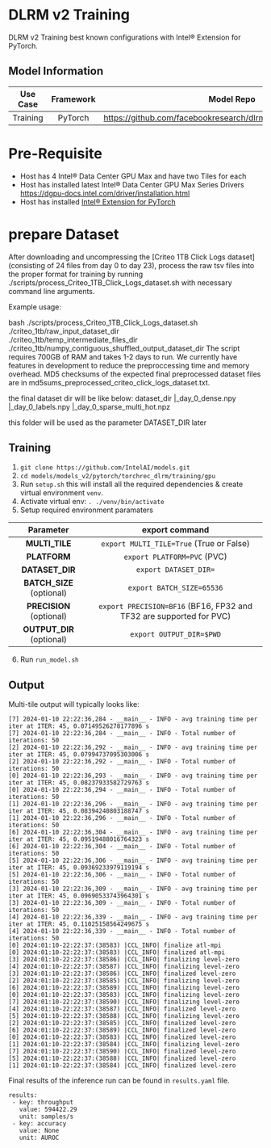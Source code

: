 # DLRM v2 Training

DLRM v2 Training best known configurations with Intel® Extension for PyTorch.

## Model Information

| **Use Case** | **Framework** | **Model Repo** | **Branch/Commit/Tag** | **Optional Patch** |
|:---:| :---: |:--------------:|:---------------------:|:------------------:|
|  Training   |    PyTorch    |       https://github.com/facebookresearch/dlrm/tree/main/torchrec_dlrm        |           -           |         -          |

# Pre-Requisite
* Host has 4 Intel® Data Center GPU Max and have two Tiles for each
* Host has installed latest Intel® Data Center GPU Max Series Drivers https://dgpu-docs.intel.com/driver/installation.html
* Host has installed [Intel® Extension for PyTorch](https://intel.github.io/intel-extension-for-pytorch/xpu/latest/)

# prepare Dataset
After downloading and uncompressing the [Criteo 1TB Click Logs dataset](consisting of 24 files from day 0 to day 23), process the raw tsv files into the proper format for training by running ./scripts/process_Criteo_1TB_Click_Logs_dataset.sh with necessary command line arguments.

Example usage:

bash ./scripts/process_Criteo_1TB_Click_Logs_dataset.sh \
./criteo_1tb/raw_input_dataset_dir \
./criteo_1tb/temp_intermediate_files_dir \
./criteo_1tb/numpy_contiguous_shuffled_output_dataset_dir
The script requires 700GB of RAM and takes 1-2 days to run. We currently have features in development to reduce the preproccessing time and memory overhead. MD5 checksums of the expected final preprocessed dataset files are in md5sums_preprocessed_criteo_click_logs_dataset.txt.

the final dataset dir will be like below:
dataset_dir
 |_day_0_dense.npy
 |_day_0_labels.npy
 |_day_0_sparse_multi_hot.npz

this folder will be used as the parameter DATASET_DIR later


## Training
1. `git clone https://github.com/IntelAI/models.git`
2. `cd models/models_v2/pytorch/torchrec_dlrm/training/gpu`
3. Run `setup.sh` this will install all the required dependencies & create virtual environment `venv`.
4. Activate virtual env: `. ./venv/bin/activate`
5. Setup required environment paramaters

| **Parameter**                |                                  **export command**                                  |
|:---------------------------:|:------------------------------------------------------------------------------------:|
| **MULTI_TILE**               | `export MULTI_TILE=True` (True or False)                                             |
| **PLATFORM**                 | `export PLATFORM=PVC` (PVC)                                                 |
| **DATASET_DIR**              |                               `export DATASET_DIR=`                                  |
| **BATCH_SIZE** (optional)    |                               `export BATCH_SIZE=65536`                                |
| **PRECISION** (optional)     |                               `export PRECISION=BF16` (BF16, FP32 and TF32 are supported for PVC)                                |
| **OUTPUT_DIR** (optional)    |                               `export OUTPUT_DIR=$PWD`                               |
6. Run `run_model.sh`

## Output


Multi-tile output will typically looks like:
```
[7] 2024-01-10 22:22:36,284 - __main__ - INFO - avg training time per iter at ITER: 45, 0.07149526278177896 s
[7] 2024-01-10 22:22:36,284 - __main__ - INFO - Total number of iterations: 50
[2] 2024-01-10 22:22:36,292 - __main__ - INFO - avg training time per iter at ITER: 45, 0.07994737095303006 s
[2] 2024-01-10 22:22:36,292 - __main__ - INFO - Total number of iterations: 50
[0] 2024-01-10 22:22:36,293 - __main__ - INFO - avg training time per iter at ITER: 45, 0.08237933582729763 s
[0] 2024-01-10 22:22:36,294 - __main__ - INFO - Total number of iterations: 50
[1] 2024-01-10 22:22:36,296 - __main__ - INFO - avg training time per iter at ITER: 45, 0.08394240803188747 s
[1] 2024-01-10 22:22:36,296 - __main__ - INFO - Total number of iterations: 50
[6] 2024-01-10 22:22:36,304 - __main__ - INFO - avg training time per iter at ITER: 45, 0.09519488016764323 s
[6] 2024-01-10 22:22:36,304 - __main__ - INFO - Total number of iterations: 50
[5] 2024-01-10 22:22:36,306 - __main__ - INFO - avg training time per iter at ITER: 45, 0.09369233979119194 s
[5] 2024-01-10 22:22:36,306 - __main__ - INFO - Total number of iterations: 50
[3] 2024-01-10 22:22:36,309 - __main__ - INFO - avg training time per iter at ITER: 45, 0.09690533743964301 s
[3] 2024-01-10 22:22:36,309 - __main__ - INFO - Total number of iterations: 50
[4] 2024-01-10 22:22:36,339 - __main__ - INFO - avg training time per iter at ITER: 45, 0.11025158564249675 s
[4] 2024-01-10 22:22:36,339 - __main__ - INFO - Total number of iterations: 50
[0] 2024:01:10-22:22:37:(38583) |CCL_INFO| finalize atl-mpi
[0] 2024:01:10-22:22:37:(38583) |CCL_INFO| finalized atl-mpi
[3] 2024:01:10-22:22:37:(38586) |CCL_INFO| finalizing level-zero
[4] 2024:01:10-22:22:37:(38587) |CCL_INFO| finalizing level-zero
[3] 2024:01:10-22:22:37:(38586) |CCL_INFO| finalized level-zero
[2] 2024:01:10-22:22:37:(38585) |CCL_INFO| finalizing level-zero
[6] 2024:01:10-22:22:37:(38589) |CCL_INFO| finalizing level-zero
[0] 2024:01:10-22:22:37:(38583) |CCL_INFO| finalizing level-zero
[7] 2024:01:10-22:22:37:(38590) |CCL_INFO| finalizing level-zero
[4] 2024:01:10-22:22:37:(38587) |CCL_INFO| finalized level-zero
[5] 2024:01:10-22:22:37:(38588) |CCL_INFO| finalizing level-zero
[2] 2024:01:10-22:22:37:(38585) |CCL_INFO| finalized level-zero
[6] 2024:01:10-22:22:37:(38589) |CCL_INFO| finalized level-zero
[0] 2024:01:10-22:22:37:(38583) |CCL_INFO| finalized level-zero
[1] 2024:01:10-22:22:37:(38584) |CCL_INFO| finalizing level-zero
[7] 2024:01:10-22:22:37:(38590) |CCL_INFO| finalized level-zero
[5] 2024:01:10-22:22:37:(38588) |CCL_INFO| finalized level-zero
[1] 2024:01:10-22:22:37:(38584) |CCL_INFO| finalized level-zero
```

Final results of the inference run can be found in `results.yaml` file.
```
results:
 - key: throughput
   value: 594422.29
   unit: samples/s
 - key: accuracy
   value: None
   unit: AUROC
```
